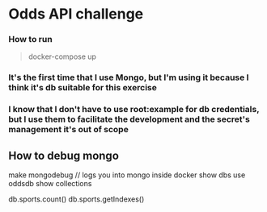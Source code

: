 # Odds API challenge

### How to run

> docker-compose up 

### It's the first time that I use Mongo, but I'm using it because I think it's db suitable for this exercise 
### I know that I don't have to use root:example for db credentials, but I use them to facilitate the development and the secret's management it's out of scope



## How to debug mongo

make mongodebug // logs you into mongo inside docker
show dbs
use oddsdb
show collections

db.sports.count()
db.sports.getIndexes()
